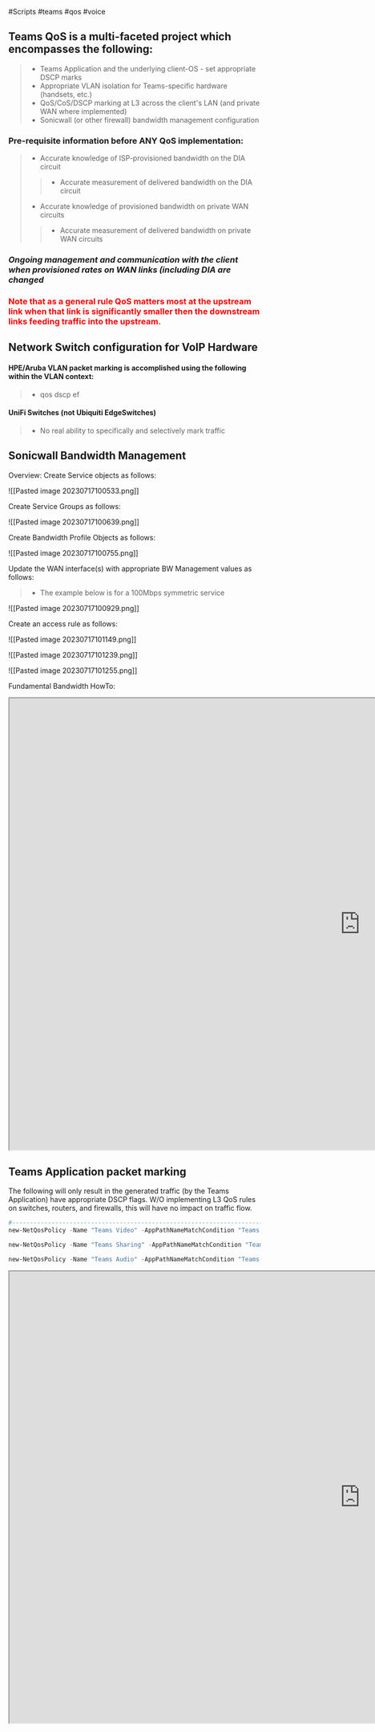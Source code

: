 
#Scripts  #teams #qos #voice

##  Teams QoS is a multi-faceted project which encompasses the following:

> - Teams Application and the underlying client-OS - set appropriate DSCP marks
> - Appropriate VLAN isolation for Teams-specific hardware (handsets, etc.)
> - QoS/CoS/DSCP marking at L3 across the client's LAN (and private WAN where implemented)
> - Sonicwall (or other firewall) bandwidth management configuration

### Pre-requisite information before ANY QoS implementation:

> - Accurate knowledge of ISP-provisioned bandwidth on the DIA circuit
>> -  Accurate measurement of delivered bandwidth on the DIA circuit
> - Accurate knowledge of provisioned bandwidth on private WAN circuits
>>  - Accurate measurement of delivered bandwidth on private WAN circuits

### ***Ongoing management and communication with the client when provisioned rates on WAN links (including DIA are changed***

### <span style="color:red">Note that as a general rule QoS matters most at the upstream link when that link is significantly smaller then the downstream links feeding traffic into the upstream. </span> 


## Network Switch configuration for VoIP Hardware

#### HPE/Aruba VLAN packet marking is accomplished using the following within the VLAN context:
> - qos dscp ef

#### UniFi Switches (not Ubiquiti EdgeSwitches)
> - No real ability to specifically and selectively mark traffic



## Sonicwall Bandwidth Management 

Overview:
Create Service objects as follows:

![[Pasted image 20230717100533.png]]

Create Service Groups as follows:

![[Pasted image 20230717100639.png]]

Create Bandwidth Profile Objects as follows:

![[Pasted image 20230717100755.png]]

Update the WAN interface(s) with appropriate BW Management values as follows:
> - The example below is for a 100Mbps symmetric service

![[Pasted image 20230717100929.png]]

Create an access rule as follows:

![[Pasted image 20230717101149.png]]

![[Pasted image 20230717101239.png]]

![[Pasted image 20230717101255.png]]





Fundamental Bandwidth HowTo:
<iframe width="1400" height="900" src="https://www.sonicwall.com/support/knowledge-base/how-can-i-configure-bandwidth-management/170521130013462/">title="Toolkit" frameborder="0" allow="accelerometer; autoplay; clipboard-write; encrypted-media; gyroscope; picture-in-picture" allowfullscreen></iframe>


## Teams Application packet marking
The following will only result in the generated traffic (by the Teams Application) have appropriate DSCP flags.  W/O implementing L3 QoS rules on switches, routers, and firewalls, this will have no impact on traffic flow.
```Powershell
#-------------------------------------------------------------------------------------------------------------------------
new-NetQosPolicy -Name "Teams Video" -AppPathNameMatchCondition "Teams.exe" -IPProtocolMatchCondition Both -IPSrcPortStartMatchCondition 50020 -IPSrcPortEndMatchCondition 50039 -DSCPAction 34 -NetworkProfile All

new-NetQosPolicy -Name "Teams Sharing" -AppPathNameMatchCondition "Teams.exe" -IPProtocolMatchCondition Both -IPSrcPortStartMatchCondition 50040 -IPSrcPortEndMatchCondition 50059 -DSCPAction 18 -NetworkProfile All

new-NetQosPolicy -Name "Teams Audio" -AppPathNameMatchCondition "Teams.exe" -IPProtocolMatchCondition Both -IPSrcPortStartMatchCondition 50000 -IPSrcPortEndMatchCondition 50019 -DSCPAction 46 -NetworkProfile All

```


<iframe width="1400" height="900" src="https://learn.microsoft.com/en-us/microsoftteams/qos-in-teams">title="Toolkit" frameborder="0" allow="accelerometer; autoplay; clipboard-write; encrypted-media; gyroscope; picture-in-picture" allowfullscreen></iframe>




